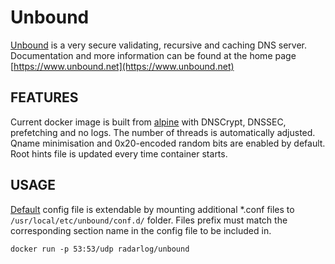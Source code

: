 # Unbound
[Unbound](https://github.com/NLnetLabs/unbound) is a very secure validating, recursive and caching DNS server. Documentation and more information can be found at the home page [https://www.unbound.net](https://www.unbound.net)

## FEATURES
Current docker image is built from [alpine](https://hub.docker.com/_/alpine/) with DNSCrypt, DNSSEC, prefetching and no logs. The number of threads is automatically adjusted. Qname minimisation and  0x20-encoded random bits are enabled by default. Root hints file is updated every time container starts.

## USAGE
[Default](https://github.com/radarlog/docker-unbound/blob/master/unbound.conf) config file is extendable by mounting additional *.conf files to `/usr/local/etc/unbound/conf.d/` folder. Files prefix must match the corresponding section name in the config file to be included in.

```shell
docker run -p 53:53/udp radarlog/unbound
```
